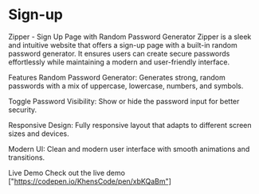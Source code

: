 # Sign-up
Zipper - Sign Up Page with Random Password Generator
Zipper is a sleek and intuitive website that offers a sign-up page with a built-in random password generator. It ensures users can create secure passwords effortlessly while maintaining a modern and user-friendly interface.

Features
Random Password Generator: Generates strong, random passwords with a mix of uppercase, lowercase, numbers, and symbols.

Toggle Password Visibility: Show or hide the password input for better security.

Responsive Design: Fully responsive layout that adapts to different screen sizes and devices.

Modern UI: Clean and modern user interface with smooth animations and transitions.

Live Demo
Check out the live demo ["https://codepen.io/KhensCode/pen/xbKQaBm"]
